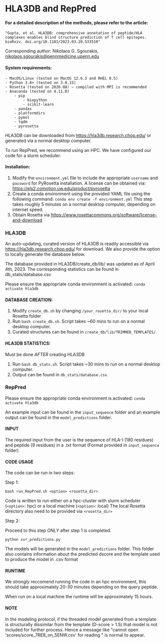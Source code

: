 # HLA3DB and RepPred

 #### For a detailed description of the methods, please refer to the article:
    "Gupta, et al. HLA3DB: comprehensive annotation of peptide/HLA complexes enables blind structure prediction of T cell epitopes. 
    bioRxiv. doi.org/10.1101/2023.03.20.533510"
Corresponding author: Nikolaos G. Sgourakis, nikolaos.sgourakis@pennmedicine.upenn.edu


#### System requirements:
    - MacOS/Linux (tested on MacOS 12.6.3 and RHEL 8.5)
    - Python 3.8+ (tested on 3.8.15)
    - Rosetta (tested on 2020.08) – compiled with MPI is recommended
    - Anaconda (tested on 4.11.0)
        - pip
            - biopython
            - scikit-learn
        - pandas
        - platformdirs
        - pymol
        - tqdm
        - pyrosetta 

HLA3DB can be downloaded from https://hla3db.research.chop.edu/ or generated via a normal desktop computer.

To run RepPred, we recommend using an HPC. We have configured our code for a slurm scheduler.


#### Installation:
1.  Modify the `environment.yml` file to include the appropriate `username` and `password` for PyRosetta installation. 
A license can be obtained via: https://els2.comotion.uw.edu/product/pyrosetta
2. Create a conda environment using the provided YAML file using the following command:
`conda env create -f environment.yml`
This step takes roughly 5 minutes on a normal desktop computer, depending on internet speed.
3. Obtain Rosetta via https://www.rosettacommons.org/software/license-and-download



### HLA3DB

An auto-updating, curated version of HLA3DB is readily accessible via https://hla3db.research.chop.edu/ for download.
We also provide the option to locally generate the database below.

The database provided in HLA3DB/create_db/lib/ was updated as of April 4th, 2023.
The corresponding statistics can be found in db_stats/database.csv

Please ensure the appropriate conda environment is activated:
    `conda activate hla3db`

#### DATABASE CREATION:

1. Modify `create_db.sh` by changing `/your_rosetta_dir/` to your local Rosetta folder
2. Run `bash create_db.sh`. Script takes ~60 mins to run on a normal desktop computer.
3. Curated structures can be found in `create_db/lib/TRIMMED_TEMPLATES/`.

#### HLA3DB STATISTICS:
Must be done *AFTER* creating HLA3DB
1. Run `bash db_stats.sh`. Script takes ~30 mins to run on a normal desktop computer.
2. Output can be found in `db_stats/database.csv`.



### RepPred

Please ensure the appropriate conda environment is activated:
    `conda activate hla3db`

An example input can be found in the `input_sequence` folder and
an example output can be found in the `model_predictions` folder.

#### INPUT

The required input from the user is the sequence of HLA-I (180 residues) and peptide (9 residues) in a .txt format 
(Format provided in `input_sequence` folder)

#### CODE USAGE

The code can be run in two steps:

Step 1:

   `bash run_RepPred.sh <option> <rosetta_dir>`

   Code is written to run either on a hpc-cluster with slurm scheduler (`<option>`: hpc) 
   or a local machine (`<option>`: local)
The local Rosetta directory also need to be provided via `<rosetta_dir>`

Step 2:    

   Proceed to this step *ONLY* after step 1 is completed.

`python svr_predictions.py`

   The models will be generated in the `model_predictions` folder.
   This folder also contains information about the predicted dscore and the template 
   used to produce the model in .csv format

#### RUNTIME
	
We *strongly* reccomend running the code in an hpc environment, this should take approximately 
   20-30 minutes depending on the query peptide. 

When run on a local machine the runtime will be approximately 15 hours.

#### NOTE
     
In the modeling protocol, if the threaded model generated from a template is structurally
dissimilar from  the template (D-score > 1.5) that model is not included for further process.
Hence a message like "cannot open 'scores/score_7RE8_on_5ENW.csv' for reading " is normal to appear.
